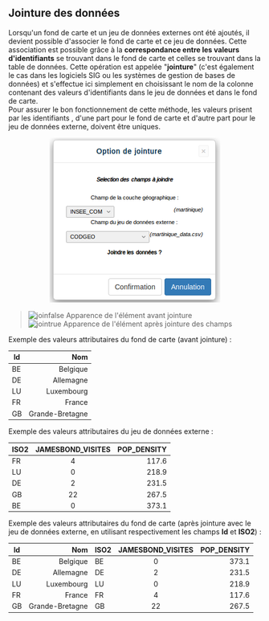 ## Jointure des données

Lorsqu'un fond de carte et un jeu de données externes ont été ajoutés, il devient possible d'associer le fond de carte et ce jeu de données. Cette association est possible grâce à la **correspondance entre les valeurs d'identifiants** se trouvant dans le fond de carte et celles se trouvant dans la table de données.
Cette opération est appelée "**jointure**" (c'est également le cas dans les logiciels SIG ou les systèmes de gestion de bases de données) et s'effectue ici simplement en choisissant le nom de la colonne contenant des valeurs d'identifiants dans le jeu de données et dans le fond de carte.  
Pour assurer le bon fonctionnement de cette méthode, les valeurs prisent par les identifiants , d'une part pour le fond de carte et d'autre part pour le jeu de données externe, doivent être uniques.

<p style="text-align: center;">
<img src="../img/win_jnt_fr.png" alt="Dialogue de jointure"/>
</p>

> <img src="../img/joinfalse.png" alt="joinfalse" style="width: 35px;"/> Apparence de l'élément avant jointure  
> <img src="../img/jointrue.png" alt="jointrue" style="width: 35px;"/> Apparence de l'élément après jointure des champs  


Exemple des valeurs attributaires du fond de carte (avant jointure) :  


| Id       | Nom             |
| ---------| ---------------:|
| BE       | Belgique        |
| DE       | Allemagne       |
| LU       | Luxembourg      |
| FR       | France          |
| GB       | Grande-Bretagne |



Exemple des valeurs attributaires du jeu de données externe :  


| ISO2     | JAMESBOND_VISITES | POP_DENSITY    |
| ---------|:-----------------:| --------------:|
| FR       | 4                 | 117.6          |
| LU       | 0                 | 218.9          |
| DE       | 2                 | 231.5          |
| GB       | 22                | 267.5          |
| BE       | 0                 | 373.1          |




Exemple des valeurs attributaires du fond de carte (après jointure avec le jeu de données externe, en utilisant respectivement les champs **Id** et **ISO2**) :  


| Id       | Nom             | ISO2     | JAMESBOND_VISITES | POP_DENSITY    |
| ---------| ---------------:| ---------|:-----------------:| --------------:|
| BE       | Belgique        | BE       | 0                 | 373.1          |
| DE       | Allemagne       | DE       | 2                 | 231.5          |
| LU       | Luxembourg      | LU       | 0                 | 218.9          |
| FR       | France          | FR       | 4                 | 117.6          |
| GB       | Grande-Bretagne | GB       | 22                | 267.5          |

